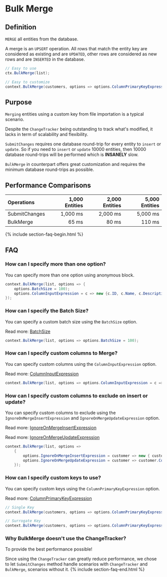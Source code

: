 # Bulk Merge

## Definition
`MERGE` all entities from the database.

A merge is an `UPSERT` operation. All rows that match the entity key are considered as existing and are `UPDATED`, other rows are considered as new rows and are `INSERTED` in the database. 


```csharp
// Easy to use
ctx.BulkMerge(list);

// Easy to customize
context.BulkMerge(customers, options => options.ColumnPrimaryKeyExpression = customer => customer.Code);
```

## Purpose
`Merging` entities using a custom key from file importation is a typical scenario.

Despite the `ChangeTracker` being outstanding to track what's modified, it lacks in term of scalability and flexibility.

`SubmitChanges` requires one database round-trip for every entity to `insert` or `update`. So if you need to `insert` or `update` 10000 entities, then 10000 database round-trips will be performed which is **INSANELY** slow.

`BulkMerge` in counterpart offers great customization and requires the minimum database round-trips as possible.

## Performance Comparisons

| Operations      | 1,000 Entities | 2,000 Entities | 5,000 Entities |
| :-------------- | -------------: | -------------: | -------------: |
| SubmitChanges   | 1,000 ms       | 2,000 ms       | 5,000 ms       |
| BulkMerge       | 65 ms          | 80 ms          | 110 ms         |

{% include section-faq-begin.html %}
## FAQ

### How can I specify more than one option?
You can specify more than one option using anonymous block.


```csharp
context.BulkMerge(list, options => {
	options.BatchSize = 100);
	options.ColumnInputExpression = c => new {c.ID, c.Name, c.Description});
});
```

### How can I specify the Batch Size?
You can specify a custom batch size using the `BatchSize` option.

Read more: [BatchSize](/batch-size)


```csharp
context.BulkMerge(list, options => options.BatchSize = 100);
```

### How can I specify custom columns to Merge?
You can specify custom columns using the `ColumnInputExpression` option.

Read more: [ColumnInputExpression](/column-input-expression)


```csharp
context.BulkMerge(list, options => options.ColumnInputExpression = c => new {c.Name, c.Description});
```

### How can I specify custom columns to exclude on insert or update?
You can specify custom columns to exclude using the `IgnoreOnMergeInsertExpression` and `IgnoreOnMergeUpdateExpression` option.

Read more: [IgnoreOnMergeInsertExpression](/ignore-on-merge-insert-expression)

Read more: [IgnoreOnMergeUpdateExpression](/ignore-on-merge-update-expression)


```csharp
context.BulkMerge(list, options =>
	{
		options.IgnoreOnMergeInsertExpression = customer => new { customer.UpdatedDate, customer.UpdatedUser };
		options.IgnoreOnMergeUpdateExpression = customer => customer.Code, customer.Col2;
	});
```

### How can I specify custom keys to use?
You can specify custom keys using the `ColumnPrimaryKeyExpression` option.

Read more: [ColumnPrimaryKeyExpression](/column-primary-key-expression)


```csharp
// Single Key
context.BulkMerge(customers, options => options.ColumnPrimaryKeyExpression = customer => customer.Code);

// Surrogate Key
context.BulkMerge(customers, options => options.ColumnPrimaryKeyExpression = customer => new { customer.Code1, customer.Code2 });
```

<!--### How can I include child entities (Entity Graph)?
You can include child entities using the `IncludeGraph` option. Make sure to read about the `IncludeGraph` since this option is not as trivial as others.

Read more: [IncludeGraph](/include-graph)


```csharp
context.BulkMerge(list, options => options.IncludeGraph = true);
```!-->

### Why BulkMerge doesn't use the ChangeTracker?
To provide the best performance possible!

Since using the `ChangeTracker` can greatly reduce performance, we chose to let `SubmitChanges` method handle scenarios with `ChangeTracker` and `BulkMerge`, scenarios without it.
{% include section-faq-end.html %}
